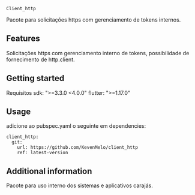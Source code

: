 <!--
This README describes the package. If you publish this package to pub.dev,
this README's contents appear on the landing page for your package.

For information about how to write a good package README, see the guide for
[writing package pages](https://dart.dev/guides/libraries/writing-package-pages).

For general information about developing packages, see the Dart guide for
[creating packages](https://dart.dev/guides/libraries/create-library-packages)
and the Flutter guide for
[developing packages and plugins](https://flutter.dev/developing-packages).
-->

    Client_http

Pacote para solicitações https com gerenciamento de tokens internos.

## Features

Solicitações https com gerenciamento interno de tokens, possibilidade de fornecimento de http.client.

## Getting started

Requisitos
sdk: ">=3.3.0 <4.0.0"
flutter: ">=1.17.0"

## Usage

adicione ao pubspec.yaml o seguinte em dependencies:

    client_http:
      git:
        url: https://github.com/KevenMelo/client_http
        ref: latest-version

## Additional information

Pacote para uso interno dos sistemas e aplicativos carajás.
